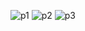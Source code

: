 
![p1](https://github.com/user-attachments/assets/05adb0f6-ad1f-43bb-bff8-88c265df3636)
![p2](https://github.com/user-attachments/assets/222650ac-4570-4fa3-932e-b176e2eb7a6b)
![p3](https://github.com/user-attachments/assets/c6b6270f-5eba-4259-8229-0e04b0857797)

